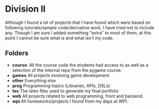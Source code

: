 # Division II

Although I found a lot of projects that I have found which were based on
following tutorials/sample code/derivative work, I have tried not to include
any.  Though I am sure I added something "extra" to most of them, at this point
I cannot be sure what is and what isn't my code.

## Folders

 * **course**: All the course code the students had access to as
   well as a selection of the internal repo from the pygame course.
 * **games** All projects involving game development.
 * **other** Everything else
 * **prog** Programming topics (Libraries, APIs, DSLs)
 * **tex** The latex files used to generate my final portfolio
 * **web** All projects related to web programming, front and backend.
 * **wpi** All homeworks/projects I found from my days at WPI.
